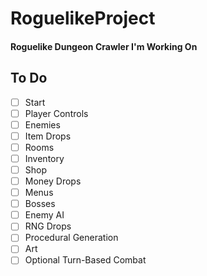 # RoguelikeProject
#### Roguelike Dungeon Crawler I'm Working On

## To Do

- [ ] Start
- [ ] Player Controls
- [ ] Enemies
- [ ] Item Drops
- [ ] Rooms
- [ ] Inventory
- [ ] Shop
- [ ] Money Drops
- [ ] Menus
- [ ] Bosses
- [ ] Enemy AI
- [ ] RNG Drops
- [ ] Procedural Generation
- [ ] Art
- [ ] Optional Turn-Based Combat
